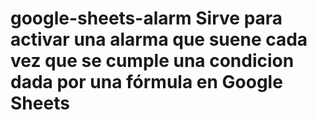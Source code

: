 # google-sheets-alarm Sirve para activar una alarma que suene cada vez que se cumple una condicion dada por una fórmula en Google Sheets
